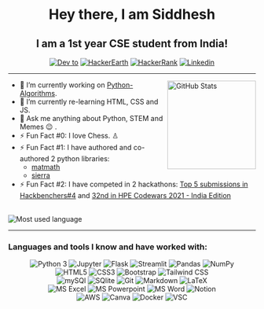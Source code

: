 <h1 align="center"><!-- src="https://raw.githubusercontent.com/MartinHeinz/MartinHeinz/master/wave.gif"><--> Hey there, I am Siddhesh</h1> 
<h2 align="center">I am a 1st year CSE student from India!</h2>

<div align="center">
  <a href="https://dev.to/siddhesh_agarwal" target="_blank"><img alt="Dev to" src="https://img.shields.io/badge/dev.to-0A0A0A?style=for-the-badge&logo=devdotto&logoColor=white"></a>
  <a href="https://www.hackerearth.com/@siddhesh.agarwal" target="_blank"><img alt="HackerEarth" src="https://img.shields.io/badge/HackerEarth-%232C3454.svg?&style=for-the-badge&logo=HackerEarth&logoColor=Blue"></a>
  <a href="https://www.hackerrank.com/Siddhesh_Agarwal" target="_blank"><img alt="HackerRank" src="https://img.shields.io/badge/-Hackerrank-2EC866?style=for-the-badge&logo=HackerRank&logoColor=white"></a>
  <a href="https://www.linkedin.com/in/siddhesh-agarwal-1150b1226/" target="_blank"><img alt="Linkedin" src="https://img.shields.io/badge/LinkedIn-0077B5?style=for-the-badge&logo=linkedin&logoColor=white"></a>
</div>
<hr>
<a><img src="https://github-readme-stats.vercel.app/api?username=Siddhesh-Agarwal&theme=blue-green" alt="GitHub Stats" height="180" align="right"></a>

- 🔭 I’m currently working on [Python-Algorithms](https://github.com/Siddhesh-Agarwal/Python-Algorithms).
- 🌱 I’m currently re-learning HTML, CSS and JS.
- 💬 Ask me anything about Python, STEM and Memes 😉 .
- ⚡ Fun Fact #0: I love Chess. ♙
- ⚡ Fun Fact #1: I have authored and co-authored 2 python libraries:
  - [matmath](https://pypi.org/project/matmath/)
  - [sierra](https://pypi.org/project/sierra/)
- ⚡ Fun Fact #2: I have competed in 2 hackathons: [Top 5 submissions in Hackbenchers#4](https://www.hackerearth.com/challenges/hackathon/hackbenchers-4/custom-tab/winners/#Winners) and [32nd in HPE Codewars 2021 - India Edition](https://www.codingal.com/competitions/hpe-codewars-2021/leaderboard/)


<br>
<img src="https://github-readme-stats.vercel.app/api/top-langs/?username=Siddhesh-Agarwal&theme=blue-green" alt="Most used language">
<hr>

### Languages and tools I know and have worked with:

<div align="center">
  <img alt="Python 3" src="https://img.shields.io/badge/Python-37709F?style=for-the-badge&logo=python&logoColor=white">
  <img alt="Jupyter" src="https://img.shields.io/badge/Jupyter-F37626.svg?&style=for-the-badge&logo=Jupyter&logoColor=white">
  <!--a><img alt="Django" src="https://img.shields.io/badge/Django-092E20?style=for-the-badge&logo=django&logoColor=white"></a-->
  <img alt="Flask" src="https://img.shields.io/badge/Flask-000000?style=for-the-badge&logo=flask&logoColor=white">
  <img alt="Streamlit" src="https://img.shields.io/badge/Streamlit-FF4B4B?style=for-the-badge&logo=Streamlit&logoColor=white">
  <img alt="Pandas" src="https://img.shields.io/badge/Pandas-2C2D72?style=for-the-badge&logo=pandas&logoColor=white">
  <img alt="NumPy"src="https://img.shields.io/badge/Numpy-777BB4?style=for-the-badge&logo=numpy&logoColor=white">
  <br>
  <img alt="HTML5" src="https://img.shields.io/badge/HTML5-E34F26?style=for-the-badge&logo=html5&logoColor=white">
  <img alt="CSS3" src="https://img.shields.io/badge/CSS3-1572B6?style=for-the-badge&logo=css3&logoColor=white">
  <img alt="Bootstrap" src="https://img.shields.io/badge/Bootstrap-563D7C?style=for-the-badge&logo=bootstrap&logoColor=white">
  <img alt="Tailwind CSS" src="https://img.shields.io/badge/Tailwind_CSS-38B2AC?style=for-the-badge&logo=tailwind-css&logoColor=white">
  <br>
  <img alt="mySQl" src="https://img.shields.io/badge/MySQL-4375cc?&style=for-the-badge&logo=mysql&logoColor=white">
  <img alt="SQlite" src="https://img.shields.io/badge/SQLite-0f80cc?&style=for-the-badge&logo=sqlite&logoColor=white">
  <img alt="Git" src="https://img.shields.io/badge/Git-f05030?&style=for-the-badge&logo=git&logoColor=white">
  <img alt="Markdown" src="https://img.shields.io/badge/-Markdown-0d1017?style=for-the-badge&logo=Markdown&logoColor=white">
  <img alt="LaTeX" src="https://img.shields.io/badge/-LaTeX-008080?style=for-the-badge&logo=LaTeX&logoColor=white">
  <br>
  <img alt="MS Excel" src="https://img.shields.io/badge/Microsoft_Excel-217346?style=for-the-badge&logo=microsoft-excel&logoColor=white">
  <img alt="MS Powerpoint" src="https://img.shields.io/badge/Microsoft_PowerPoint-B7472A?style=for-the-badge&logo=microsoft-powerpoint&logoColor=white">
  <img alt="MS Word" src="https://img.shields.io/badge/Microsoft_Word-2B579A?style=for-the-badge&logo=microsoft-word&logoColor=white">
  <img alt="Notion" src="https://img.shields.io/badge/Notion-FFFFFF?style=for-the-badge&logo=notion&logoColor=black">
  <br>
  <img alt="AWS" src="https://img.shields.io/badge/Amazon_AWS-FF9900?style=for-the-badge&logo=amazonaws&logoColor=white">
  <img alt="Canva" src="https://img.shields.io/badge/Canva-%2300C4CC?&style=for-the-badge&logo=Canva&logoColor=white">
  <img alt="Docker" src="https://img.shields.io/badge/Docker-2CA5E0?style=for-the-badge&logo=docker&logoColor=white">
  <img alt="VSC" src="https://img.shields.io/badge/Visual_Studio_Code-0078D4?style=for-the-badge&logo=visual%20studio%20code&logoColor=white">
</div>

<!-- My laptop:
<div>
  <img src="https://img.shields.io/badge/acer%20Aspire%207-83B81A?style=for-the-badge&logo=acer&logoColor=white">
  <img src="https://img.shields.io/badge/Intel%20Core_i5_10th-0071C5?style=for-the-badge&logo=intel&logoColor=white">
 <img src="https://img.shields.io/badge/NVIDIA-GTX1650-76B900?style=for-the-badge&logo=nvidia&logoColor=white">
</div> -->
